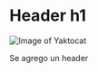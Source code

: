 # Header h1

![Image of Yaktocat](https://octodex.github.com/images/yaktocat.png)

Se agrego un header 
